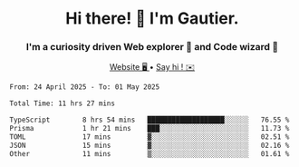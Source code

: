 <h1 align="center">Hi there! 👋 I'm Gautier.</h1>
<h3 align="center">I'm a curiosity driven Web explorer 🚀 and Code wizard 🧙</h3>

<p align="center">
  <a href="https://xisabla.github.io/">Website 🖥️ </a> •
  <a href="mailto:xisabla.dev@gmail.com">Say hi ! ✉️</a>
</p>

<!--START_SECTION:waka-->

```txt
From: 24 April 2025 - To: 01 May 2025

Total Time: 11 hrs 27 mins

TypeScript        8 hrs 54 mins   ███████████████████░░░░░░   76.55 %
Prisma            1 hr 21 mins    ███░░░░░░░░░░░░░░░░░░░░░░   11.73 %
TOML              17 mins         ▓░░░░░░░░░░░░░░░░░░░░░░░░   02.51 %
JSON              15 mins         ▓░░░░░░░░░░░░░░░░░░░░░░░░   02.16 %
Other             11 mins         ▒░░░░░░░░░░░░░░░░░░░░░░░░   01.61 %
```

<!--END_SECTION:waka-->
